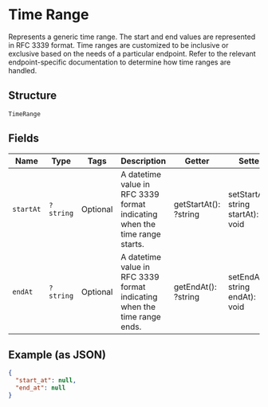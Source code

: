 
# Time Range

Represents a generic time range. The start and end values are
represented in RFC 3339 format. Time ranges are customized to be
inclusive or exclusive based on the needs of a particular endpoint.
Refer to the relevant endpoint-specific documentation to determine
how time ranges are handled.

## Structure

`TimeRange`

## Fields

| Name | Type | Tags | Description | Getter | Setter |
|  --- | --- | --- | --- | --- | --- |
| `startAt` | `?string` | Optional | A datetime value in RFC 3339 format indicating when the time range<br>starts. | getStartAt(): ?string | setStartAt(?string startAt): void |
| `endAt` | `?string` | Optional | A datetime value in RFC 3339 format indicating when the time range<br>ends. | getEndAt(): ?string | setEndAt(?string endAt): void |

## Example (as JSON)

```json
{
  "start_at": null,
  "end_at": null
}
```

